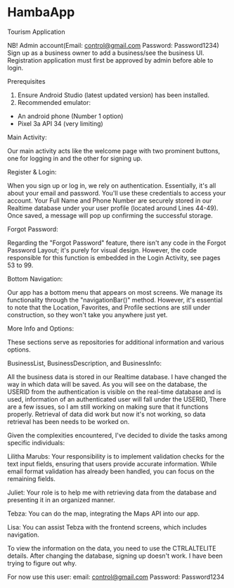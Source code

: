 # HambaApp
Tourism Application

NB!
Admin account(Email: control@gmail.com
              Password: Password1234)
Sign up as a business owner to add a business/see the business UI.
Registration application must first be approved by admin before able to login.

Prerequisites
1.	Ensure Android Studio (latest updated version) has been installed.
2.	Recommended emulator:
-	An android phone (Number 1 option)
-	Pixel 3a API 34 (very limiting)


Main Activity:

Our main activity acts like the welcome page with two prominent buttons, one for logging in and the other for signing up.

Register & Login:

When you sign up or log in, we rely on authentication. Essentially, it's all about your email and password. You'll use these credentials to access your account. Your Full Name and Phone Number are securely stored in our Realtime database under your user profile (located around Lines 44-49). Once saved, a message will pop up confirming the successful storage.

Forgot Password:

Regarding the "Forgot Password" feature, there isn't any code in the Forgot Password Layout; it's purely for visual design. However, the code responsible for this function is embedded in the Login Activity, see pages 53 to 99.

Bottom Navigation:

Our app has a bottom menu that appears on most screens. We manage its functionality through the "navigationBar()" method. However, it's essential to note that the Location, Favorites, and Profile sections are still under construction, so they won't take you anywhere just yet.

More Info and Options:

These sections serve as repositories for additional information and various options.

BusinessList, BusinessDescription, and BusinessInfo:

All the business data is stored in our Realtime database.  I have changed the way in which data will be saved. As you will see on the database, the USERID from the authentication is visible on the real-time database and is used, information of an authenticated user will fall under the USERID, There are a few issues, so I am still working on making sure that it functions properly. Retrieval of data did work but now it's not working, so data retrieval has been needs to be worked on.

Given the complexities encountered, I've decided to divide the tasks among specific individuals:

Lilitha Marubs: Your responsibility is to implement validation checks for the text input fields, ensuring that users provide accurate information. While email format validation has already been handled, you can focus on the remaining fields.

Juliet: Your role is to help me with retrieving data from the database and presenting it in an organized manner.

Tebza: You can do the map, integrating the Maps API into our app.

Lisa: You can assist Tebza with the frontend screens, which includes navigation.


To view the information on the data, you need to use the CTRLALTELITE details. After changing the database, signing up doesn't work. I have been trying to figure out why.


For now use this user:
email: control@gmail.com
Password: Password1234





